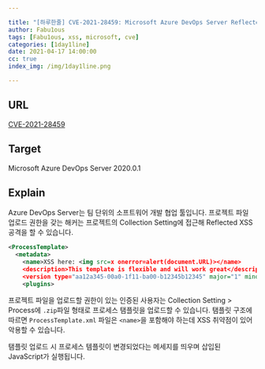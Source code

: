 ```yaml
---

title: "[하루한줄] CVE-2021-28459: Microsoft Azure DevOps Server Reflected XSS"
author: Fabu1ous
tags: [Fabu1ous, xss, microsoft, cve]
categories: [1day1line]
date: 2021-04-17 14:00:00
cc: true
index_img: /img/1day1line.png

---
```




## URL

[CVE-2021-28459](https://packetstormsecurity.com/files/162190/SA-20210414-0.txt)



## **Target**

Microsoft Azure DevOps Server 2020.0.1



## **Explain**

Azure DevOps Server는 팀 단위의 소프트워어 개발 협업 툴입니다. 프로젝트 파일 업로드 권한을 갖는 해커는 프로젝트의 Collection Setting에 접근해 Reflected XSS 공격을 할 수 있습니다.

```xml
<ProcessTemplate>
  <metadata>
    <name>XSS here: <img src=x onerror=alert(document.URL)></name>
    <description>This template is flexible and will work great</description>
    <version type="aa12a345-00a0-1f11-ba00-b12345b12345" major="1" minor="0" />
    <plugins>
```

프로젝트 파일을 업로드할 권한이 있는 인증된 사용자는 Collection Setting > Process에 `.zip`파일 형태로 프로세스 탬플릿을 업로드할 수 있습니다. 탬플릿 구조에 따르면 `ProcessTemplate.xml` 파일은 `<name>`을 포함해야 하는데 XSS 취약점이 있어 악용할 수 있습니다.

탬플릿 업로드 시 프로세스 템플릿이 변경되었다는 메세지를 띄우며 삽입된 JavaScript가 실행됩니다.